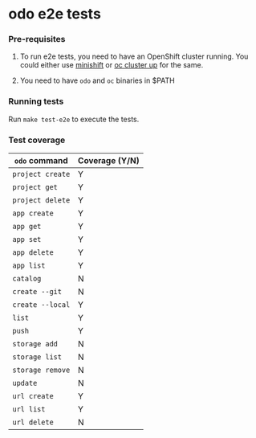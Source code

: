 # odo e2e tests

### Pre-requisites

1. To run e2e tests, you need to have an OpenShift cluster running. You could either use [minishift](https://github.com/minishift/minishift) or [oc cluster up](https://github.com/openshift/origin/blob/master/docs/cluster_up_down.md) for the same.

1. You need to have `odo` and `oc` binaries in $PATH

### Running tests

Run `make test-e2e` to execute the tests. 

### Test coverage

| `odo` command  | Coverage (Y/N) |
| ------------- | ------------- |
| `project create` | Y |
| `project get` | Y |
| `project delete` | Y |
| `app create`  | Y  |
| `app get`  | Y  |
| `app set` | Y |
| `app delete` | Y |
| `app list` | Y |
| `catalog` | N |
| `create --git` | N |
| `create --local` | Y |
| `list` | Y |
| `push` | Y |
| `storage add` | N |
| `storage list` | N |
| `storage remove` | N |
| `update` | N |
| `url create` | Y |
| `url list` | Y |
| `url delete` | N |
